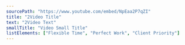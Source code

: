 ```yaml
---
sourcePath: "https://www.youtube.com/embed/NpEaa2P7qZI"
title: "2Video Title"
text: "2Video Text"
smallTitle: "Video Small Title"
listElements: ["Flexible Time", "Perfect Work", "Client Priority"]
---
```

